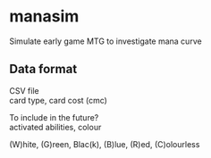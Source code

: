 # manasim
Simulate early game MTG to investigate mana curve

## Data format
CSV file  
card type, card cost (cmc)

To include in the future?  
activated abilities, colour

(W)hite, (G)reen, Blac(k), (B)lue, (R)ed, (C)olourless
